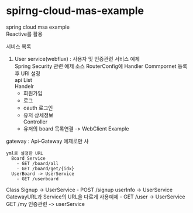 # spirng-cloud-mas-example
spring cloud msa example<br/>
Reactive를 활용<br/>

서비스 목록<br/>
1) User service(webflux) : 사용자 및 인증관련 서비스 예제<br/>
Spring Security 관련 예제 소스
&#9;RouterConfig에 Handler Commpornet 등록 후 URI 설정<br/>
&#9;api List<br/>
&#9;Handelr<br/>
      - 회원가입<br/>
      - 로그<br/>
      - oauth 로그인<br/>
      - 유저 상세정보<br/>
    Controller<br/>
    - 유저의 board 목록연결 -> WebClient Example<br/>
    
    
 
 gateway  : Api-Gateway 예제로만 사<br/>

    yml로 설정한 URL
      Board Service 
        - GET /board/all
        - GET /board/get/{idx}
      UserBoard -> UserService
        - GET /userboard
        
   Class
     Signup  -> UserService
       - POST /signup
     userInfo -> UserService GatewayURL과 Service의 URL을 다르게 사용예제
       - GET /user   -> UserService GET /my
     인증관련 -> userService
     
     
 
